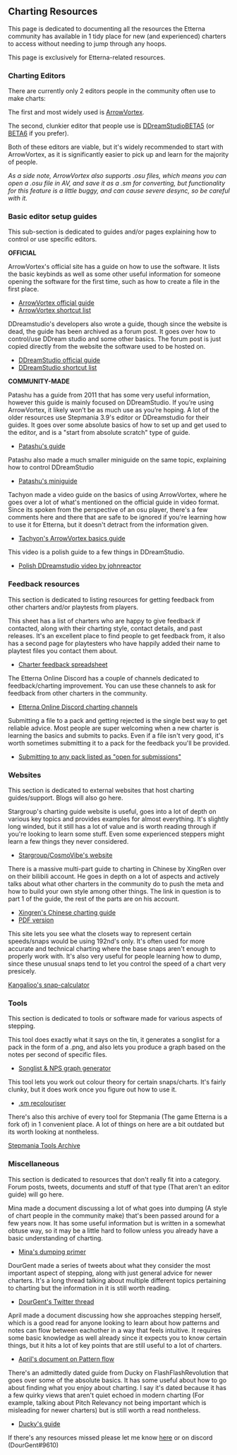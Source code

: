 ## Charting Resources

This page is dedicated to documenting all the resources the Etterna community has available in 1 tidy place for new (and experienced) charters to access without needing to jump through any hoops.

This page is exclusively for Etterna-related resources.

### Charting Editors

There are currently only 2 editors people in the community often use to make charts:

The first and most widely used is [ArrowVortex](https://arrowvortex.ddrnl.com/).

The second, clunkier editor that people use is [DDreamStudioBETA5](https://www.mediafire.com/file/82al94e5ot6sfy2/ds200BETA5.zip/file) (or [BETA6](https://cdn.discordapp.com/attachments/208015789381386240/442747345768022025/DDream_Studio_beta_6.7z) if you prefer). 

Both of these editors are viable, but it's widely recommended to start with ArrowVortex, as it is significantly easier to pick up and learn for the majority of people.

_As a side note, ArrowVortex also supports .osu files, which means you can open a .osu file in AV, and save it as a .sm for converting, but functionality for this feature is a little buggy, and can cause severe desync, so be careful with it._

### Basic editor setup guides

This sub-section is dedicated to guides and/or pages explaining how to control or use specific editors.

**OFFICIAL** 

ArrowVortex's official site has a guide on how to use the software. It lists the basic keybinds as well as some other useful information for someone opening the software for the first time, such as how to create a file in the first place.

- [ArrowVortex official guide](https://arrowvortex.ddrnl.com/guide.html)
- [ArrowVortex shortcut list](https://b.catgirlsare.sexy/eTvxZsDP-T1H.png)

DDreamstudio's developers also wrote a guide, though since the website is dead, the guide has been archived as a forum post. It goes over how to control/use DDream studio and some other basics. The forum post is just copied directly from the website the software used to be hosted on.

- [DDreamStudio official guide](http://www.flashflashrevolution.com/vbz/showthread.php?t=123423)
- [DDreamStudio shortcut list](https://b.catgirlsare.sexy/SAMI68n8gYtU.png)

**COMMUNITY-MADE**

Patashu has a guide from 2011 that has some very useful information, however this guide is mainly focused on DDreamStudio. If you’re using ArrowVortex, it likely won’t be as much use as you’re hoping. A lot of the older resources use Stepmania 3.9's editor or DDreamstudio for their guides. It goes over some absolute basics of how to set up and get used to the editor, and is a "start from absolute scratch" type of guide.

- [Patashu's guide](https://www.flashflashrevolution.com/vbz/showthread.php?t=116627)

Patashu also made a much smaller miniguide on the same topic, explaining how to control DDreamStudio

- [Patashu's miniguide](http://www.flashflashrevolution.com/vbz/showthread.php?t=118975)

Tachyon made a video guide on the basics of using ArrowVortex, where he goes over a lot of what's mentioned on the official guide in video format. Since its spoken from the perspective of an osu player, there's a few comments here and there that are safe to be ignored if you're learning how to use it for Etterna, but it doesn't detract from the information given.

- [Tachyon's ArrowVortex basics guide](https://www.youtube.com/watch?v=hFO6IjzuOQM)

This video is a polish guide to a few things in DDreamStudio.

- [Polish DDreamstudio video by johnreactor](https://youtu.be/_M0ooUWY5dc)

### Feedback resources

This section is dedicated to listing resources for getting feedback from other charters and/or playtests from players.

This sheet has a list of charters who are happy to give feedback if contacted, along with their charting style, contact details, and past releases. It's an excellent place to find people to get feedback from, it also has a second page for playtesters who have happily added their name to playtest files you contact them about.

- [Charter feedback spreadsheet](https://docs.google.com/spreadsheets/d/1LYgXm9m_QFd2sLkHvZoZ4X6TcOG_sTw1nxviJLegNIk/edit?usp=sharing)

The Etterna Online Discord has a couple of channels dedicated to feedback/charting improvement. You can use these channels to ask for feedback from other charters in the community.

- [Etterna Online Discord charting channels](https://discord.gg/etternaonline)

Submitting a file to a pack and getting rejected is the single best way to get reliable advice. Most people are super welcoming when a new charter is learning the basics and submits to packs. Even if a file isn't very good, it's worth sometimes submitting it to a pack for the feedback you'll be provided.

- [Submitting to any pack listed as "open for submissions"](https://docs.google.com/spreadsheets/d/1Q8fv9ru8cxMsLRn43aSQO2dW-2pLreeFmQsDd3z5494/edit?usp=sharing)

### Websites

This section is dedicated to external websites that host charting guides/support. Blogs will also go here.

Stargroup's charting guide website is useful, goes into a lot of depth on various key topics and provides examples for almost everything. It's slightly long winded, but it still has a lot of value and is worth reading through if you're looking to learn some stuff. Even some experienced steppers might learn a few things they never considered.

- [Stargroup/CosmoVibe's website](
http://www.cosmovibe.com/ncguide/)
 
There is a massive multi-part guide to charting in Chinese by XingRen over on their bilibili account. He goes in depth on a lot of aspects and actively talks about what other charters in the community do to push the meta and how to build your own style among other things. The link in question is to part 1 of the guide, the rest of the parts are on his account.

- [Xingren's Chinese charting guide](https://www.bilibili.com/read/cv12822939?spm_id_from=333.999.0.0) 
- [PDF version](https://b.catgirlsare.sexy/zMVw9QzJnkr7.pdf)

This site lets you see what the closets way to represent certain speeds/snaps would be using 192nd's only. It's often used for more accurate and technical charting where the base snaps aren't enough to properly work with. It's also very useful for people learning how to dump, since these unusual snaps tend to let you control the speed of a chart very presicely.

[Kangalioo's snap-calculator](https://kangalioo.github.io/stepmania-snaps/)

### Tools

This section is dedicated to tools or software made for various aspects of stepping.

This tool does exactly what it says on the tin, it generates a songlist for a pack in the form of a .png, and also lets you produce a graph based on the notes per second of specific files.

- [Songlist & NPS graph generator](https://cdn.discordapp.com/attachments/208015789381386240/848245041981816842/Graph_And_Songlist_Generator_Tools.zip)

This tool lets you work out colour theory for certain snaps/charts. It's fairly clunky, but it does work once you figure out how to use it.

- [.sm recolouriser](https://mzrg.com/stepmania/draw/awesome.html)

There's also this archive of every tool for Stepmania (The game Etterna is a fork of) in 1 convenient place. A lot of things on here are a bit outdated but its worth looking at nontheless.

[Stepmania Tools Archive](https://josevarela.xyz/SMArchive/Tools/index.html )

### Miscellaneous

This section is dedicated to resources that don't really fit into a category. Forum posts, tweets, documents and stuff of that type (That aren't an editor guide) will go here.

Mina made a document discussing a lot of what goes into dumping (A style of chart people in the community make) that's been passed around for a few years now. It has some useful information but is written in a somewhat obtuse way, so it may be a little hard to follow unless you already have a basic understanding of charting.

- [Mina's dumping primer](https://docs.google.com/document/d/1WyiZY0tGwoCbwYaBC5O3LyeH3Nc-V2huF22ZLa1kYyA/edit)

DourGent made a series of tweets about what they consider the most important aspect of stepping, along with just general advice for newer charters. It's a long thread talking about multiple different topics pertaining to charting but the information in it is still worth reading.

- [DourGent's Twitter thread](https://twitter.com/Martzi__/status/1446482914477232129)

April made a document discussing how she approaches stepping herself, which is a good read for anyone looking to learn about how patterns and notes can flow between eachother in a way that feels intuitive. It requires some basic knowledge as well already since it expects you to know certain things, but it hits a lot of key points that are still useful to a lot of charters.

- [April's document on Pattern flow](https://docs.google.com/document/d/1zdAM1O2seIhjRB48sjgqIlnwWdMrpVnCtgCoIQSUo3A/edit)

There's an admittedly dated guide from Ducky on FlashFlashRevolution that goes over some of the absolute basics. It has some useful about how to go about finding what you enjoy about charting. I say it's dated because it has a few quirky views that aren't quiet echoed in modern charting (For example, talking about Pitch Relevancy not being important which is misleading for newer charters) but is still worth a read nontheless.

- [Ducky's guide](https://www.flashflashrevolution.com/vbz/showthread.php?t=82080)





If there's any resources missed please let me know [here](https://twitter.com/Martzi__) or on discord (DourGent#9610)
